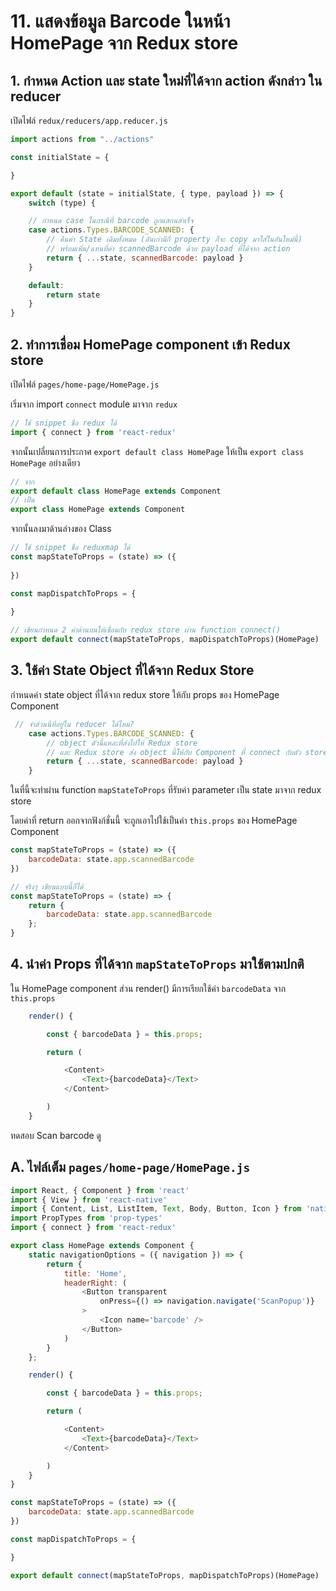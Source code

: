 
# 11. แสดงข้อมูล Barcode ในหน้า HomePage จาก Redux store

## 1. กำหนด Action และ state ใหม่ที่ได้จาก action ดังกล่าว ใน reducer 

เปิดไฟล์ `redux/reducers/app.reducer.js`

```js
import actions from "../actions"

const initialState = {

}

export default (state = initialState, { type, payload }) => {
    switch (type) {

    // กำหนด case ในกรณีที่ barcode ถูกแสกนสำเร็จ
    case actions.Types.BARCODE_SCANNED: {
        // คืนค่า State เดิมทั้งหมด (อันเก่ามีกี่ property ก็จะ copy มาใส่ในอันใหม่นี้) 
        // พร้อมเพิ่ม/แทนที่ค่า scannedBarcode ด้วย payload ที่ได้จาก action
        return { ...state, scannedBarcode: payload }
    }

    default:
        return state
    }
}

```

## 2. ทำการเชื่อม HomePage component เข้า Redux store

เปิดไฟล์ `pages/home-page/HomePage.js`

เริ่มจาก import `connect` module มาจาก `redux`

```js
// ใช้ snippet ชื่อ redux ได้
import { connect } from 'react-redux'
```

จากนั้นเปลี่ยนการประกาศ `export default class HomePage` ให้เป็น `export class HomePage` อย่างเดียว

```js
// จาก
export default class HomePage extends Component 
// เป็น 
export class HomePage extends Component 
```

จากนั้นลงมาด้านล่างของ Class 

```js
// ใช้ snippet ชื่อ reduxmap ได้
const mapStateToProps = (state) => ({
    
})

const mapDispatchToProps = {
    
}

// เขียนกำหนด 2 ค่าด้านบนให้เชื่อมกับ redux store ผ่าน function connect() 
export default connect(mapStateToProps, mapDispatchToProps)(HomePage)
```

## 3. ใช้ค่า State Object ที่ได้จาก Redux Store

กำหนดค่า state object ที่ได้จาก redux store ให้กับ props ของ HomePage Component  

```js
 // จำส่วนนี้ที่อยู่ใน reducer ได้ไหม? 
    case actions.Types.BARCODE_SCANNED: {
        // object ตัวนี้แหละที่ส่งไปให้ Redux store
        // และ Redux store ส่ง object นี้ให้กับ Component ที่ connect กับตัว store 
        return { ...state, scannedBarcode: payload }
    }
```

ในที่นี้จะทำผ่าน function `mapStateToProps` ที่รับค่า parameter เป็น state มาจาก redux store

โดยค่าที่ return ออกจากฟังก์ชั่นนี้ จะถูกเอาไปใช้เป็นค่า `this.props` ของ HomePage Component

```js
const mapStateToProps = (state) => ({
    barcodeData: state.app.scannedBarcode
})

// จริงๆ เขียนแบบนี้ก็ได้ 
const mapStateToProps = (state) => {
    return {
        barcodeData: state.app.scannedBarcode
    };
}
```

## 4. นำค่า Props ที่ได้จาก `mapStateToProps` มาใช้ตามปกติ

ใน HomePage component ส่วน render() มีการเรียกใช้ค่า `barcodeData` จาก `this.props`

```js
    render() {

        const { barcodeData } = this.props;

        return (

            <Content>
                <Text>{barcodeData}</Text>
            </Content>

        )
    }
```

ทดสอบ Scan barcode ดู

## A. ไฟล์เต็ม `pages/home-page/HomePage.js`

```js
import React, { Component } from 'react'
import { View } from 'react-native'
import { Content, List, ListItem, Text, Body, Button, Icon } from 'native-base';
import PropTypes from 'prop-types'
import { connect } from 'react-redux'

export class HomePage extends Component {
    static navigationOptions = ({ navigation }) => {
        return {
            title: 'Home',
            headerRight: (
                <Button transparent
                    onPress={() => navigation.navigate('ScanPopup')}
                >
                    <Icon name='barcode' />
                </Button>
            )
        }
    };

    render() {

        const { barcodeData } = this.props;

        return (

            <Content>
                <Text>{barcodeData}</Text>
            </Content>

        )
    }
}

const mapStateToProps = (state) => ({
    barcodeData: state.app.scannedBarcode
})

const mapDispatchToProps = {

}

export default connect(mapStateToProps, mapDispatchToProps)(HomePage)
```
